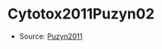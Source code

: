 <a name="material" />

# Cytotox2011Puzyn02
<script type="application/ld+json">
  {
    "@context": "https://schema.org/",
    "@type": "ChemicalSubstance",
    "http://purl.org/dc/terms/conformsTo":
      {
        "@type": "CreativeWork",
        "@id": "https://bioschemas.org/profiles/ChemicalSubstance/0.4-RELEASE/"
      },
    "@id": "https://egonw.github.io/nanowiki/nanowiki3.html#material",
    "name": "Cytotox2011Puzyn02",
    "sameAs": "http://127.0.0.1/mediawiki/index.php/Special:URIResolver/Cytotox2011Puzyn02"
  }
</script>


* Source: [Puzyn2011](http://127.0.0.1/mediawiki/index.php/Special:URIResolver/Puzyn2011)
